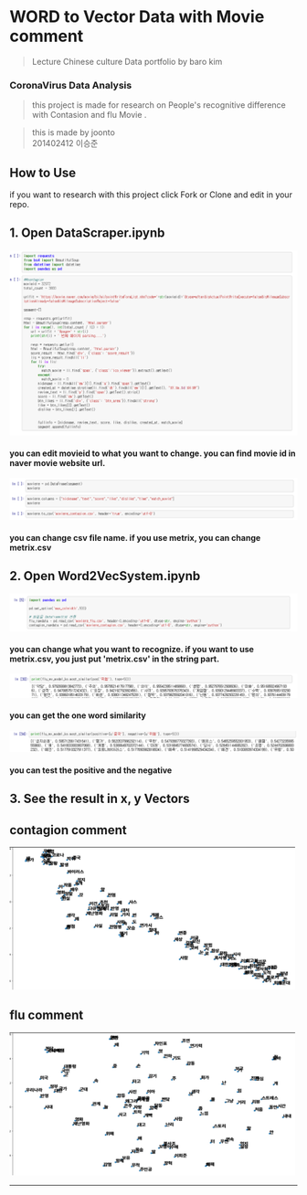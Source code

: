 
 WORD to Vector Data with Movie comment
 =========================================
 
 > Lecture Chinese culture Data portfolio by baro kim
### CoronaVirus Data Analysis

> this project is made for research on People's recognitive difference 
> with Contasion and flu Movie .

> this is made by joonto  
> 201402412 이승준 


How to Use
------------------------------------------

  if you want to research with this project 
  click Fork or Clone and edit in your repo.
  
## 1. Open DataScraper.ipynb

<img src="/datapic1.PNG"  >

####  you can edit movieid to what you want to change. you can find movie id in naver movie website url.

<img src="/datapic2.PNG"  >

#### you can change csv file name. if you use metrix, you can change metrix.csv



## 2. Open Word2VecSystem.ipynb

<img src="/datapic3.PNG"  >

#### you can change what you want to recognize. if you want to use metrix.csv, you just put 'metrix.csv' in the string part.

<img src="/datapic4.PNG"  >

#### you can get the one word similarity

<img src="/datapic5.PNG"  >

#### you can test the positive and the negative 


## 3. See the result in x, y Vectors


 contagion comment
 ------------------
 
<img src="/contagion_data_image.jpg"  width="500" height="250">


 flu comment
 ------------
<img src="/flu_data_image.jpg"  width="500" height="250">


-------------------------------------------------------------
